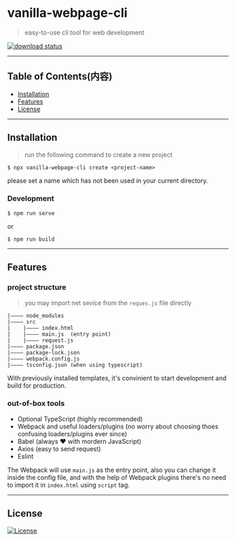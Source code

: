 # vanilla-webpage-cli

> easy-to-use cli tool for web development

[![download status](https://img.shields.io/npm/dt/vanilla-webpage-cli)](https://www.npmjs.com/package/vanilla-webpage-cli)

---

## Table of Contents(内容) 

- [Installation](#installation)
- [Features](#features)
- [License](#license)

---

## Installation

> run the following command to create a new project    

```shell
$ npx vanilla-webpage-cli create <project-name>
```
please set a name which has not been used in your current directory.

### Development

```shell
$ npm run serve
```
or

```shell
$ npm run build
```
---

## Features

### project structure

> you may import net sevice from the `reques.js` file directly

```
|———— node_modules
|———— src
|    |———— index.html
|    |———— main.js  (entry point)
|    |———— request.js
|———— package.json
|———— package-lock.json
|———— webpack.config.js
|———— tsconfig.json (when using typescript)
```

With previously installed templates, it's convinient to start development and build for production.

### out-of-box tools

- Optional TypeScript (highly recommended)
- Webpack and useful loaders/plugins (no worry about choosing thoes confusing loaders/plugins ever since)
- Babel (always ❤ with mordern JavaScript)
- Axios (easy to send request)
- Eslint 
  
The Webpack will use `main.js` as the entry point, also you can change it inside the config file, and with the help of Webpack plugins there's no need to import it in `index.html` using `script` tag.

---

## License

[![License](http://img.shields.io/:license-mit-blue.svg?style=flat-square)](http://badges.mit-license.org)
